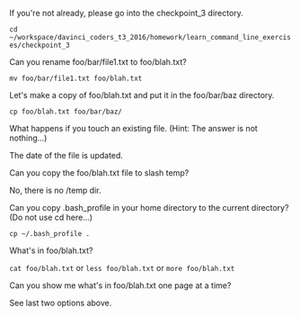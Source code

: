 
If you're not already, please go into the checkpoint_3 directory.

`cd ~/workspace/davinci_coders_t3_2016/homework/learn_command_line_exercises/checkpoint_3`

Can you rename foo/bar/file1.txt to foo/blah.txt?

`mv foo/bar/file1.txt foo/blah.txt`
    
Let's make a copy of foo/blah.txt and put it in the foo/bar/baz directory.

`cp foo/blah.txt foo/bar/baz/`

What happens if you touch an existing file. (Hint:  The answer is not nothing...)

The date of the file is updated.

Can you copy the foo/blah.txt file to slash temp?

No, there is no /temp dir.

Can you copy .bash_profile in your home directory to the current directory? (Do not use cd here...)

`cp ~/.bash_profile .`

What's in foo/blah.txt?

`cat foo/blah.txt` or `less foo/blah.txt` or `more foo/blah.txt`
    
Can you show me what's in foo/blah.txt one page at a time?

See last two options above.
